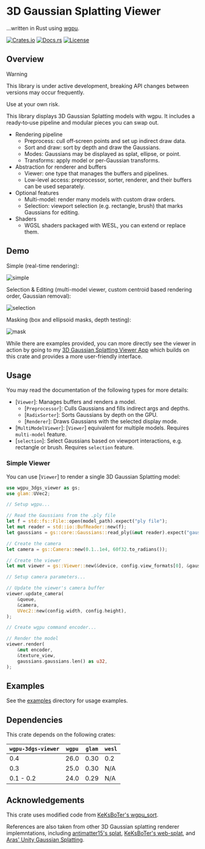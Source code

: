 # 3D Gaussian Splatting Viewer

...written in Rust using [wgpu](https://wgpu.rs/).

[![Crates.io](https://img.shields.io/crates/v/wgpu-3dgs-viewer)](https://crates.io/crates/wgpu-3dgs-viewer) [![Docs.rs](https://img.shields.io/docsrs/wgpu-3dgs-viewer)](https://docs.rs/wgpu-3dgs-viewer/latest/wgpu_3dgs_viewer) [![License](https://img.shields.io/github/license/lioqing/wgpu-3dgs-viewer)](./LICENSE)

## Overview

> [!WARNING]
>
> This library is under active development, breaking API changes between versions may occur frequently.
>
> Use at your own risk.

This library displays 3D Gaussian Splatting models with wgpu. It includes a ready‑to‑use pipeline and modular pieces you can swap out.
- Rendering pipeline
    - Preprocess: cull off‑screen points and set up indirect draw data.
    - Sort and draw: sort by depth and draw the Gaussians.
    - Modes: Gaussians may be displayed as splat, ellipse, or point.
    - Transforms: apply model or per-Gaussian transforms.
- Abstraction for renderer and buffers
    - Viewer: one type that manages the buffers and pipelines.
    - Low-level access: preprocessor, sorter, renderer, and their buffers can be used separately.
- Optional features
    - Multi-model: render many models with custom draw orders.
    - Selection: viewport selection (e.g. rectangle, brush) that marks Gaussians for editing.
- Shaders
    - WGSL shaders packaged with WESL, you can extend or replace them.

## Demo

Simple (real-time rendering):

![simple](https://github.com/LioQing/wgpu-3dgs-viewer/blob/fe8f7093dfe8cfed2a9bace723d174b75a3e5a1c/media/simple.gif?raw=true)

Selection & Editing (multi-model viewer, custom centroid based rendering order, Gaussian removal):

![selection](https://github.com/LioQing/wgpu-3dgs-viewer/blob/fe8f7093dfe8cfed2a9bace723d174b75a3e5a1c/media/selection.gif?raw=true)

Masking (box and ellipsoid masks, depth testing):

![mask](https://github.com/LioQing/wgpu-3dgs-viewer/blob/fe8f7093dfe8cfed2a9bace723d174b75a3e5a1c/media/mask.gif?raw=true)

While there are examples provided, you can more directly see the viewer in action by going to my [3D Gaussian Splatting Viewer App](https://github.com/lioqing/wgpu-3dgs-viewer-app) which builds on this crate and provides a more user-friendly interface.

## Usage

You may read the documentation of the following types for more details:
- [`Viewer`]: Manages buffers and renders a model.
    - [`Preprocessor`]: Culls Gaussians and fills indirect args and depths.
    - [`RadixSorter`]: Sorts Gaussians by depth on the GPU.
    - [`Renderer`]: Draws Gaussians with the selected display mode.
- [`MultiModelViewer`]: [`Viewer`] equivalent for multiple models. Requires `multi-model` feature.
- [`selection`]: Select Gaussians based on viewport interactions, e.g. rectangle or brush. Requires `selection` feature.

### Simple Viewer

You can use [`Viewer`] to render a single 3D Gaussian Splatting model:

```rust
use wgpu_3dgs_viewer as gs;
use glam::UVec2;

// Setup wgpu...

// Read the Gaussians from the .ply file
let f = std::fs::File::open(model_path).expect("ply file");
let mut reader = std::io::BufReader::new(f);
let gaussians = gs::core::Gaussians::read_ply(&mut reader).expect("gaussians");

// Create the camera
let camera = gs::Camera::new(0.1..1e4, 60f32.to_radians());

// Create the viewer
let mut viewer = gs::Viewer::new(&device, config.view_formats[0], &gaussians).expect("viewer");

// Setup camera parameters...

// Update the viewer's camera buffer
viewer.update_camera(
    &queue,
    &camera,
    UVec2::new(config.width, config.height),
);

// Create wgpu command encoder...

// Render the model
viewer.render(
    &mut encoder,
    &texture_view,
    gaussians.gaussians.len() as u32,
);
```

## Examples

See the [examples](./examples) directory for usage examples.

## Dependencies

This crate depends on the following crates:

| `wgpu-3dgs-viewer` | `wgpu` | `glam` | `wesl` |
| ------------------ | ------ | ------ | ------ |
| 0.4                | 26.0   | 0.30   | 0.2    |
| 0.3                | 25.0   | 0.30   | N/A    |
| 0.1 - 0.2          | 24.0   | 0.29   | N/A    |

## Acknowledgements

This crate uses modified code from [KeKsBoTer's wgpu_sort](https://crates.io/crates/wgpu_sort).

References are also taken from other 3D Gaussian splatting renderer implemntations, including [antimatter15's splat](https://github.com/antimatter15/splat), [KeKsBoTer's web-splat](https://github.com/KeKsBoTer/web-splat), and [Aras' Unity Gaussian Splatting](https://github.com/aras-p/UnityGaussianSplatting).
